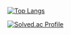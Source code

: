 

[![Top Langs](https://github-readme-stats.vercel.app/api/top-langs/?username=sleepy-jelly)](https://github.com/sleepy-jelly/github-readme-stats)


[![Solved.ac Profile](http://mazassumnida.wtf/api/generate_badge?boj=zaload)](https://solved.ac/zaload)

<!---
![Anurag's GitHub stats](https://github-readme-stats.vercel.app/api?username=sleepy-jelly&show_icons=true&theme=radical&count_private=true)
is a ✨ special ✨ repository because its `README.md` (this file) appears on your GitHub profile.
You can click the Preview link to take a look at your changes.
--->

